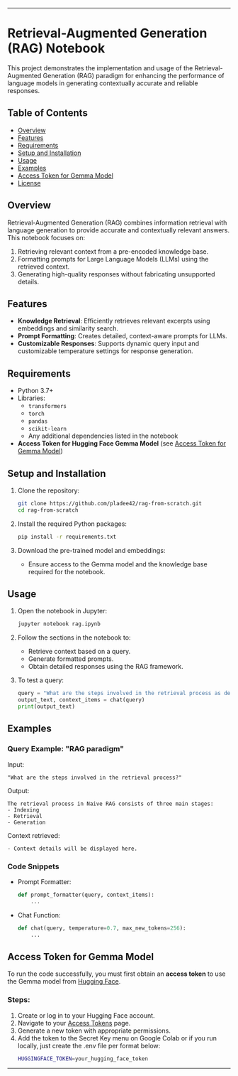 
---

# Retrieval-Augmented Generation (RAG) Notebook

This project demonstrates the implementation and usage of the Retrieval-Augmented Generation (RAG) paradigm for enhancing the performance of language models in generating contextually accurate and reliable responses.

## Table of Contents

- [Overview](#overview)
- [Features](#features)
- [Requirements](#requirements)
- [Setup and Installation](#setup-and-installation)
- [Usage](#usage)
- [Examples](#examples)
- [Access Token for Gemma Model](#access-token-for-gemma-model)
- [License](#license)

## Overview

Retrieval-Augmented Generation (RAG) combines information retrieval with language generation to provide accurate and contextually relevant answers. This notebook focuses on:
1. Retrieving relevant context from a pre-encoded knowledge base.
2. Formatting prompts for Large Language Models (LLMs) using the retrieved context.
3. Generating high-quality responses without fabricating unsupported details.

## Features

- **Knowledge Retrieval**: Efficiently retrieves relevant excerpts using embeddings and similarity search.
- **Prompt Formatting**: Creates detailed, context-aware prompts for LLMs.
- **Customizable Responses**: Supports dynamic query input and customizable temperature settings for response generation.

## Requirements

- Python 3.7+
- Libraries:
  - `transformers`
  - `torch`
  - `pandas`
  - `scikit-learn`
  - Any additional dependencies listed in the notebook
- **Access Token for Hugging Face Gemma Model** (see [Access Token for Gemma Model](#access-token-for-gemma-model))

## Setup and Installation

1. Clone the repository:
   ```bash
   git clone https://github.com/pladee42/rag-from-scratch.git
   cd rag-from-scratch
   ```

2. Install the required Python packages:
   ```bash
   pip install -r requirements.txt
   ```

3. Download the pre-trained model and embeddings:
   - Ensure access to the Gemma model and the knowledge base required for the notebook.

## Usage

1. Open the notebook in Jupyter:
   ```bash
   jupyter notebook rag.ipynb
   ```

2. Follow the sections in the notebook to:
   - Retrieve context based on a query.
   - Generate formatted prompts.
   - Obtain detailed responses using the RAG framework.

3. To test a query:
   ```python
   query = "What are the steps involved in the retrieval process as described for Naive RAG?"
   output_text, context_items = chat(query)
   print(output_text)
   ```

## Examples

### Query Example: "RAG paradigm"

Input:
```
"What are the steps involved in the retrieval process?"
```

Output:
```
The retrieval process in Naive RAG consists of three main stages:
- Indexing
- Retrieval
- Generation
```

Context retrieved:
```
- Context details will be displayed here.
```

### Code Snippets

- Prompt Formatter:
   ```python
   def prompt_formatter(query, context_items):
       ...
   ```
- Chat Function:
   ```python
   def chat(query, temperature=0.7, max_new_tokens=256):
       ...
   ```

## Access Token for Gemma Model

To run the code successfully, you must first obtain an **access token** to use the Gemma model from [Hugging Face](https://huggingface.co). 

### Steps:
1. Create or log in to your Hugging Face account.
2. Navigate to your [Access Tokens](https://huggingface.co/settings/tokens) page.
3. Generate a new token with appropriate permissions.
4. Add the token to the Secret Key menu on Google Colab or if you run locally, just create the .env file per format below:
   ```bash
   HUGGINGFACE_TOKEN=your_hugging_face_token
   ```

---
